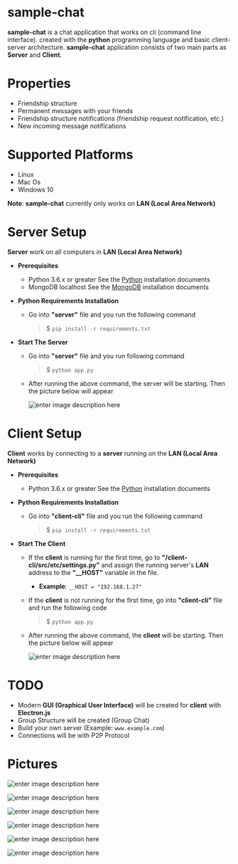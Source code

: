 ﻿# sample-chat

**sample-chat** is a chat application that works on cli (command line interface). created with the **python** programming language and basic client-server architecture. **sample-chat** application consists of two main parts as **Server** and **Client**.

# Properties

- Friendship structure
- Permanent messages with your friends
- Friendship structure notifications (friendship request notification, etc.)
- New incoming message notifications

# Supported Platforms

- Linux
- Mac Os
- Windows 10

**Note**:   **sample-chat** currently only works on **LAN (Local Area Network)**

# Server Setup

**Server** work on all computers in **LAN (Local Area Network)**

- **Prerequisites**
	- Python 3.6.x or greater
	See the [Python](https://www.python.org/) installation documents
	- MongoDB localhost
	See the [MongoDB](https://docs.mongodb.com/manual/installation/) installation documents

- **Python Requirements Installation**
	- Go into  **"server"** file and you run the following command   
		> $ `pip install -r requirements.txt`

- **Start The Server**
	- Go into **"server"** file and you run following command
		> $ `python app.py`
	- After running the above command, the server will be starting. Then the picture below will appear
	
		![enter image description here](https://raw.githubusercontent.com/burakpadr/sample-chat/master/server/media/server-started.png?token=AMDTI2RFJBD3OWHUS52PNZC7KT45M)	

# Client Setup

 **Client** works by connecting to a **server** running on the **LAN (Local Area Network)**

- **Prerequisites**
	- Python 3.6.x or greater
		See the [Python](https://www.python.org/) installation documents

- **Python Requirements Installation**
	- Go into  **"client-cli"** file and you run the following command   
		> $ `pip install -r requirements.txt`

- **Start The Client**
	- If the **client** is running for the first time, go to **"/client-cli/src/etc/settings.py"** and assign the running server's  **LAN** address to the **"__HOST"** variable in the file.
		- **Example**: `__HOST = "192.168.1.27"`
	
	- If the **client** is not running for the first time,  go into **"client-cli"** file and run the following code
		> $ `python app.py`
		
	- After running the above command, the **client** will be starting. Then the picture below will appear

		![enter image description here](https://raw.githubusercontent.com/burakpadr/sample-chat/master/client-cli/media/client-cli-access.png?token=AMDTI2WBCGD3DO7JUSTQ4GC7KUAJK)

# TODO

- Modern **GUI (Graphical User Interface)** will be created for **client** with **Electron.js**
- Group Structure will be created (Group Chat)
- Build your own server (Example: `www.example.com`)
- Connections will be with P2P Protocol

# Pictures
	
![enter image description here](https://raw.githubusercontent.com/burakpadr/sample-chat/master/client-cli/media/client-cli-request.png?token=AMDTI2Q6K7E7MXMD2SVEMGS7KUDOM)

![enter image description here](https://raw.githubusercontent.com/burakpadr/sample-chat/master/client-cli/media/client-cli-notification1.png?token=AMDTI2VVZBNHKCB5LB3IZOC7KUDRY)

![enter image description here](https://raw.githubusercontent.com/burakpadr/sample-chat/master/client-cli/media/client-cli-accept.png?token=AMDTI2UB4ZAGJ23M4GERU2S7KUDT4)

![enter image description here](https://raw.githubusercontent.com/burakpadr/sample-chat/master/client-cli/media/client-cli-notification2.png?token=AMDTI2WRJ6HXCQUSALAD4BS7KUDV4)

![enter image description here](https://raw.githubusercontent.com/burakpadr/sample-chat/master/client-cli/media/client-cli-chat1.png?token=AMDTI2RQ64L5WVNT6KYWXTS7KUDYK)

![enter image description here](https://raw.githubusercontent.com/burakpadr/sample-chat/master/client-cli/media/client-cli-chat2.png?token=AMDTI2WS6KCBNEMG4DRSWUC7KUDZY)
